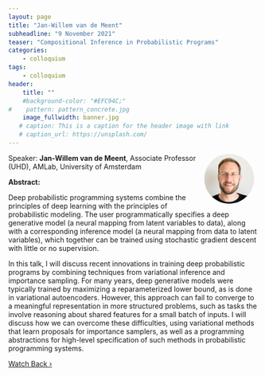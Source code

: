 ```yaml
---
layout: page
title: "Jan-Willem van de Meent"
subheadline: "9 November 2021"
teaser: "Compositional Inference in Probabilistic Programs"
categories:
    - colloquium
tags:
    - colloquium
header:
    title: ""
    #background-color: "#EFC94C;"
#    pattern: pattern_concrete.jpg
    image_fullwidth: banner.jpg
   # caption: This is a caption for the header image with link
   # caption_url: https://unsplash.com/
---
```



 <img src="../../members/JanWillemVanDeMeent.jpeg"
     alt="JanWillem"
     width="100"
     style="float: right; margin-right: 10px; border-radius:50%;" />


Speaker: **Jan-Willem van de Meent**, Associate Professor (UHD), AMLab, University of Amsterdam

**Abstract:** <br/>

Deep probabilistic programming systems combine the principles of deep learning with the principles of probabilistic modeling. The user programmatically specifies a deep generative model (a neural mapping from latent variables to data), along with a corresponding inference model (a neural mapping from data to latent variables), which together can be trained using stochastic gradient descent with little or no supervision.

In this talk, I will discuss recent innovations in training deep probabilistic programs by combining techniques from variational inference and importance sampling. For many years, deep generative models were typically trained by maximizing a reparameterized lower bound, as is done in variational autoencoders. However, this approach can fail to converge to a meaningful representation in more structured problems, such as tasks the involve reasoning about shared features for a small batch of inputs. I will discuss how we can overcome these difficulties, using variational methods that learn proposals for importance samplers, as well as a programming abstractions for high-level specification of such methods in probabilistic programming systems.


<a class="radius button small" href="https://drive.google.com/file/d/12QHeLakkguFd9mLA9I2ylcqVeUEyVS2R/view?usp=sharing">Watch Back ›</a>

[1]: https://bereau.group/
[2]: /blog/
[9]: /contact/
[3]:https://github.com/undark-lab/swyft
[4]:https://arxiv.org/abs/2011.13951
[5]:http://www.mathben.com/
[6]:https://pubs.acs.org/doi/10.1021/acs.jctc.0c00981
[7]:https://github.com/Ensing-Laboratory/FABULOUS
